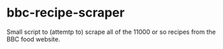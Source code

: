 # bbc-recipe-scraper
Small script to (attemtp to) scrape all of the 11000 or so recipes from the BBC food website.
